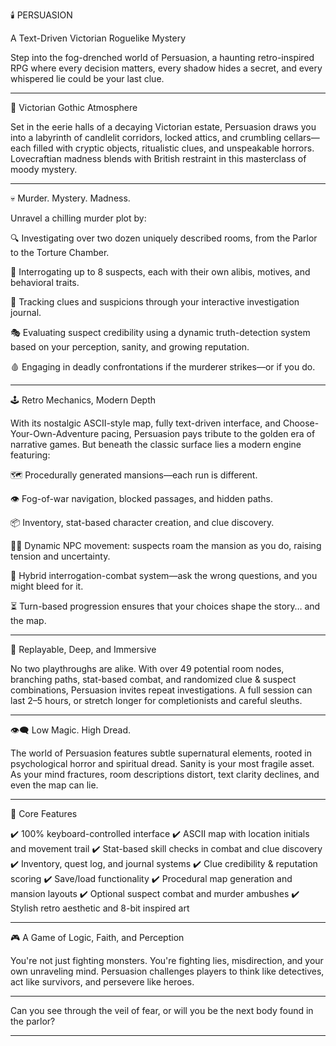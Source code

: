 🕯️ PERSUASION

A Text-Driven Victorian Roguelike Mystery

Step into the fog-drenched world of Persuasion, a haunting retro-inspired RPG where every decision matters, every shadow hides a secret, and every whispered lie could be your last clue.


---

🎩 Victorian Gothic Atmosphere

Set in the eerie halls of a decaying Victorian estate, Persuasion draws you into a labyrinth of candlelit corridors, locked attics, and crumbling cellars—each filled with cryptic objects, ritualistic clues, and unspeakable horrors. Lovecraftian madness blends with British restraint in this masterclass of moody mystery.


---

💀 Murder. Mystery. Madness.

Unravel a chilling murder plot by:

🔍 Investigating over two dozen uniquely described rooms, from the Parlor to the Torture Chamber.

🧠 Interrogating up to 8 suspects, each with their own alibis, motives, and behavioral traits.

📓 Tracking clues and suspicions through your interactive investigation journal.

🎭 Evaluating suspect credibility using a dynamic truth-detection system based on your perception, sanity, and growing reputation.

🩸 Engaging in deadly confrontations if the murderer strikes—or if you do.



---

🕹️ Retro Mechanics, Modern Depth

With its nostalgic ASCII-style map, fully text-driven interface, and Choose-Your-Own-Adventure pacing, Persuasion pays tribute to the golden era of narrative games. But beneath the classic surface lies a modern engine featuring:

🗺️ Procedurally generated mansions—each run is different.

👁️ Fog-of-war navigation, blocked passages, and hidden paths.

📦 Inventory, stat-based character creation, and clue discovery.

🧍‍♂️ Dynamic NPC movement: suspects roam the mansion as you do, raising tension and uncertainty.

💬 Hybrid interrogation-combat system—ask the wrong questions, and you might bleed for it.

⏳ Turn-based progression ensures that your choices shape the story… and the map.



---

🧠 Replayable, Deep, and Immersive

No two playthroughs are alike. With over 49 potential room nodes, branching paths, stat-based combat, and randomized clue & suspect combinations, Persuasion invites repeat investigations. A full session can last 2–5 hours, or stretch longer for completionists and careful sleuths.


---

👁️‍🗨️ Low Magic. High Dread.

The world of Persuasion features subtle supernatural elements, rooted in psychological horror and spiritual dread. Sanity is your most fragile asset. As your mind fractures, room descriptions distort, text clarity declines, and even the map can lie.


---

📎 Core Features

✔️ 100% keyboard-controlled interface
✔️ ASCII map with location initials and movement trail
✔️ Stat-based skill checks in combat and clue discovery
✔️ Inventory, quest log, and journal systems
✔️ Clue credibility & reputation scoring
✔️ Save/load functionality
✔️ Procedural map generation and mansion layouts
✔️ Optional suspect combat and murder ambushes
✔️ Stylish retro aesthetic and 8-bit inspired art


---

🎮 A Game of Logic, Faith, and Perception

You're not just fighting monsters. You're fighting lies, misdirection, and your own unraveling mind. Persuasion challenges players to think like detectives, act like survivors, and persevere like heroes.


---

Can you see through the veil of fear, or will you be the next body found in the parlor?


---
